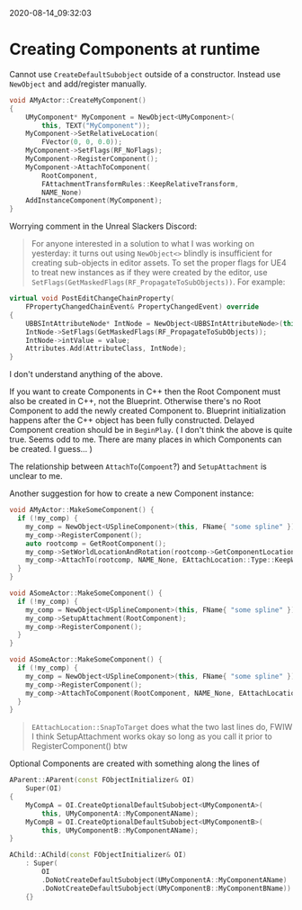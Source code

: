 2020-08-14_09:32:03

# Creating Components at runtime

Cannot use `CreateDefaultSubobject` outside of a constructor.
Instead use `NewObject` and add/register manually.

```c++
void AMyActor::CreateMyComponent()
{
    UMyComponent* MyComponent = NewObject<UMyComponent>(
        this, TEXT("MyComponent"));
    MyComponent->SetRelativeLocation(
        FVector(0, 0, 0.0));
    MyComponent->SetFlags(RF_NoFlags);
    MyComponent->RegisterComponent();
    MyComponent->AttachToComponent(
        RootComponent,
        FAttachmentTransformRules::KeepRelativeTransform,
        NAME_None)
    AddInstanceComponent(MyComponent);
}
```

Worrying comment in the Unreal Slackers Discord:

> For anyone interested in a solution to what I was working on yesterday: it turns out using `NewObject<>` blindly is insufficient for creating sub-objects in editor assets. To set the proper flags for UE4 to treat new instances as if they were created by the editor, use `SetFlags(GetMaskedFlags(RF_PropagateToSubObjects))`. For example:

```c++
virtual void PostEditChangeChainProperty(
    FPropertyChangedChainEvent& PropertyChangedEvent) override
{
    UBBSIntAttributeNode* IntNode = NewObject<UBBSIntAttributeNode>(this);
    IntNode->SetFlags(GetMaskedFlags(RF_PropagateToSubObjects));
    IntNode->intValue = value;
    Attributes.Add(AttributeClass, IntNode);
}
```
I don't understand anything of the above.


If you want to create Components in C++ then the Root Component must also be created in C++, not the Blueprint.
Otherwise there's no Root Component to add the newly created Component to.
Blueprint initialization happens after the C++ object has been fully constructed.
Delayed Component creation should be in `BeginPlay`.
(
I don't think the above is quite true. Seems odd to me. There are many places in which Components can be created. I guess...
)


The relationship between `AttachTo`(`Compoent`?) and `SetupAttachment` is unclear to me.

Another suggestion for how to create a new Component instance:
```c++
void AMyActor::MakeSomeComponent() {
  if (!my_comp) {
    my_comp = NewObject<USplineComponent>(this, FName{ "some spline" });
    my_comp->RegisterComponent();
    auto rootcomp = GetRootComponent();
    my_comp->SetWorldLocationAndRotation(rootcomp->GetComponentLocation(), FRotator::ZeroRotator);
    my_comp->AttachTo(rootcomp, NAME_None, EAttachLocation::Type::KeepWorldPosition);
  }
}
```

```c++
void ASomeActor::MakeSomeComponent() {
  if (!my_comp) {
    my_comp = NewObject<USplineComponent>(this, FName{ "some spline" });
    my_comp->SetupAttachment(RootComponent);
    my_comp->RegisterComponent();
  }
}
```

```c++
void ASomeActor::MakeSomeComponent() {
  if (!my_comp) {
    my_comp = NewObject<USplineComponent>(this, FName{ "some spline" });
    my_comp->RegisterComponent();
    my_comp->AttachToComponent(RootComponent, NAME_None, EAttachLocation::SnapTotarget);
  }
}
```

> `EAttachLocation::SnapToTarget` does what the two last lines do, FWIW
> I think SetupAttachment works okay so long as you call it prior to RegisterComponent() btw


Optional Components are created with something along the lines of
```c++
AParent::AParent(const FObjectInitializer& OI)
    Super(OI)
{
    MyCompA = OI.CreateOptionalDefaultSubobject<UMyComponentA>(
        this, UMyComponentA::MyComponentAName);
    MyCompB = OI.CreateOptionalDefaultSubobject<UMyComponentB>(
        this, UMyComponentB::MyComponentAName);
}

AChild::AChild(const FObjectInitializer& OI)
    : Super(
        OI
        .DoNotCreateDefaultSubobject(UMyComponentA::MyComponentAName)
        .DoNotCreateDefaultSubobject(UMyComponentB::MyComponentBName))
    {}
```